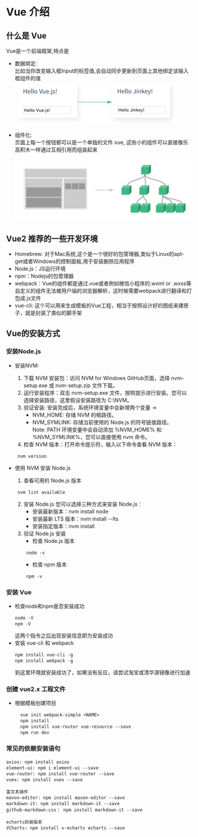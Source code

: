# Vue 介绍

## 什么是 Vue

Vue是一个前端框架,特点是
- 数据绑定:  
  比如当你改变输入框Input的标签值,会自动同步更新到页面上其他绑定该输入框组件的值
  ![数据绑定](./images/数据绑定.png)

- 组件化:  
  页面上每一个按钮都可以是一个单独的文件.vue, 这些小的组件可以直接像乐高积木一样通过互相引用而组装起来
  ![组件化示例图](./images/组件化.png)

## Vue2 推荐的一些开发环境

- Homebrew: 对于Mac系统,这个是一个很好的包管理器,类似于Linux的apt-get或者Windows的控制面板,用于安装删除应用程序
- Node.js：JS运行环境
- npm：Nodejs的包管理器
- webpack：Vue的组件都是通过.vue或者例如微信小程序的.wxml or .wxss等自定义的组件无法被用户端的浏览器解析，这时候需要webpack进行翻译和打包成.js文件
- vue-cli: 这个可以用来生成模板的Vue工程，相当于按照设计好的图纸来建房子，就是封装了类似的脚手架

## Vue的安装方式

### 安装Node.js
  - 安装NVM:  
    1. 下载 NVM 安装包：访问 NVM for Windows GitHub页面，选择 nvm-setup.exe 或 nvm-setup.zip 文件下载。
    2. 运行安装程序：双击 nvm-setup.exe 文件，按照提示进行安装。您可以选择安装路径，这里假设安装路径为 C:\NVM。
    3. 验证安装: 安装完成后，系统环境变量中会新增两个变量 ->
       - NVM_HOME: 存储 NVM 的根路径。
       - NVM_SYMLINK: 存储当前使用的 Node.js 的符号链接路径。  
    Note: PATH 环境变量中会自动添加 %NVM_HOME% 和 %NVM_SYMLINK%，您可以直接使用 nvm 命令。
    4. 检查 NVM 版本：打开命令提示符，输入以下命令查看 NVM 版本：
   
    ```shell
     nvm version
    ```

  - 使用 NVM 安装 Node.js
    1. 查看可用的 Node.js 版本
    ```shell
     nvm list available
    ```
    2. 安装 Node.js
        您可以选择三种方式来安装 Node.js：
        - 安装最新版本：nvm install node
        - 安装最新 LTS 版本：nvm install --lts
        - 安装指定版本：nvm install <version>
    3. 验证 Node.js 安装
       - 检查 Node.js 版本   
        ```shell
         node -v
        ```
       - 检查 npm 版本   
        ```shell
         npm -v
        ```

### 安装 Vue
- 检查node和npm是否安装成功
  ```shell
  node -V
  npm -V
  ```
  这两个指令之后出现安装信息即为安装成功
- 安装 vue-cli 和 webpack
  ```shell
  npm install vue-cli -g
  npm install webpack -g
  ```
  到这里环境就安装成功了，如果没有反应，请尝试淘宝或清华源镜像进行加速

### 创建 vue2.x 工程文件
- 根据模板创建项目
  ```shell
    vue init webpack-simple <NAME>
    npm install
    npm install vue-router vue-resource --save
    npm run dev
  ```

### 常见的依赖安装语句
```shell
axios: npm install axios
element-ui: npm i element-ui --save
vue-router: npm install vue-router --save
vuex: npm install vuex --save

富文本插件
mavon-editor: npm install mavon-editor --save
markdown-it: npm install markdown-it --save
github-markdown-css： npm install markdown-it --save

echarts封装版本
VCharts: npm install v-echarts echarts --save
```